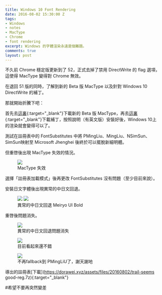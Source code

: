 ```yaml
---
title: Windows 10 Font Rendering
date: 2016-08-02 15:30:00 Z
tags:
- Windows
- notes
- MacType
- Chrome
- font rendering
excerpt: Windows 的字體渲染永遠是個難題。
comments: true
layout: post
---
```


不久前 Chrome 穩定版更新到了 52，正式去掉了禁用 DirectWrite 的 flag 選項，這使得 MacType 變得對 Chrome 無效。

在退回 51 版的同時，了解到新的 Beta 版 MacType 以及針對 Windows 10 DirectWrite 的補丁。

那就開始折騰下吧：

首先去[這裏](http://www.su2lin.com/mactype-beta-dev_20160216-release/){:target="_blank"}下載新的 Beta 版 MacType，再去[這裏](http://silight.hatenablog.jp/entry/MacTypePatch){:target="_blank"}下載補丁，按照說明（有英文版）安裝好後，Windows 10上的渲染就會變得可以了。

測試在註冊表中的 FontSubstitutes 中將 PMingLiu、MingLiu、NSimSun、SimSun映射至 Microsoft Jhenghei 後終於可以擺脫新細明體。

但重啓後出現 MacType 失效的情況。

<figure>
	<img src="https://ooo.0o0.ooo/2016/08/02/57a0c28508a5e.png">
	<figcaption>MacType 失效</figcaption>
</figure>

選擇「註冊表加載模式」後再更改 FontSubstitutes 沒有問題（至少目前來說）。

安裝日文字體後出現異常的中日文回退。

<figure class="half">
	<img src="https://ooo.0o0.ooo/2016/08/02/57a0c2270c7f0.jpg">
	<img src="https://ooo.0o0.ooo/2016/08/02/57a0c226e4849.jpg">
	<figcaption>異常的中日文回退 Meiryo UI Bold</figcaption>
</figure>

重啓後問題消失。

<figure>
	<img src="https://ooo.0o0.ooo/2016/08/07/57a757eb196f1.png">
	<figcaption>異常的中日文回退問題消失</figcaption>
</figure>

<figure>
	<img src="https://ooo.0o0.ooo/2016/08/07/57a757ffd366c.png">
	<figcaption>目前看起來還不錯</figcaption>
</figure>

<figure>
	<img src="https://ooo.0o0.ooo/2016/08/07/57a75849bfda0.png">
	<figcaption>不再fallback到 PMingLiU了，謝天謝地</figcaption>
</figure>

導出的註冊表[下載](https://dorawei.xyz/assets/files/20160802/trail-seems good-reg.7z){:target="_blank"} 

#希望不要再突然變差

